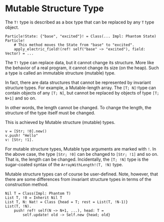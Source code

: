 # Mutable Structure Type

The ``T!`` type is described as a box type that can be replaced by any ``T`` type object.

```erg
Particle!State: {"base", "excited"}! = Class(... Impl: Phantom State)
Particle!
    # This method moves the State from "base" to "excited".
    apply_electric_field!(ref! self("base" ~> "excited"), field: Vector) = ...
```

The ``T!`` type can replace data, but it cannot change its structure.
More like the behavior of a real program, it cannot change its size (on the heap). Such a type is called an immutable structure (mutable) type.

In fact, there are data structures that cannot be represented by invariant structure types.
For example, a Mutable-length array. The `[T; N]!`type can contain objects of any `[T; N]`, but cannot be replaced by objects of type `[T; N+1]` and so on.

In other words, the length cannot be changed. To change the length, the structure of the type itself must be changed.

This is achieved by Mutable structure (mutable) types.

```erg
v = [Str; !0].new()
v.push! "Hello"
v: [Str; !1].
```

For mutable structure types, Mutable type arguments are marked with `!`. In the above case, the type `[Str; !0]` can be changed to `[Str; !1]` and so on. That is, the length can be changed.
Incidentally, the `[T; !N]` type is the sugar-coated syntax of the `ArrayWithLength!(T, !N)` type.

Mutable structure types can of course be user-defined. Note, however, that there are some differences from invariant structure types in terms of the construction method.

```erg
Nil T = Class(Impl: Phantom T)
List T, !0 = Inherit Nil T
List T, N: Nat! = Class {head = T; rest = List(T, !N-1)}
List(T, !N).
    push! ref! self(N ~> N+1, ...), head: T =
        self.update! old -> Self.new {head; old}
```
